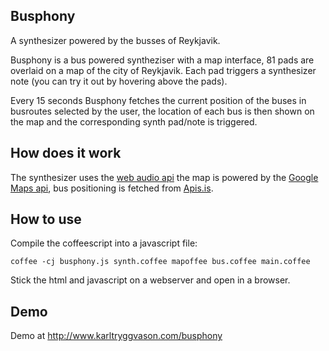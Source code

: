 
## Busphony

A synthesizer powered by the busses of Reykjavik.

Busphony is a bus powered syntheziser with a map interface, 81 pads are overlaid on a map of the city of Reykjavik. Each pad triggers a synthesizer note (you can try it out by hovering above the pads). 

Every 15 seconds Busphony fetches the current position of the buses in busroutes selected by the user, the location of each bus is then shown on the map and the corresponding synth pad/note is triggered.

## How does it work

The synthesizer uses the [web audio api](http://www.w3.org/TR/webaudio/) the map is powered by the [Google Maps api](https://developers.google.com/maps/), bus positioning is fetched from [Apis.is](http://docs.apis.is/). 

## How to use

Compile the coffeescript into a javascript file: 

    coffee -cj busphony.js synth.coffee mapoffee bus.coffee main.coffee

Stick the html and javascript on a webserver and open in a browser.

## Demo

Demo at http://www.karltryggvason.com/busphony